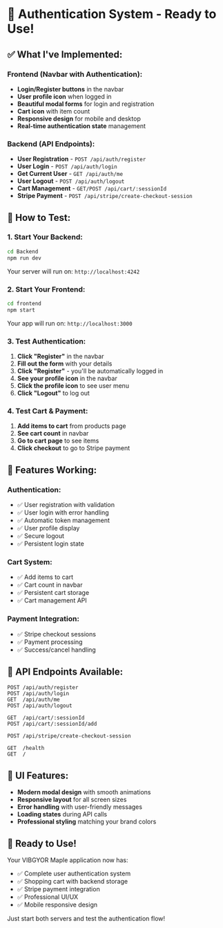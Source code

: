 # 🔐 Authentication System - Ready to Use!

## ✅ **What I've Implemented:**

### **Frontend (Navbar with Authentication):**
- **Login/Register buttons** in the navbar
- **User profile icon** when logged in
- **Beautiful modal forms** for login and registration
- **Cart icon** with item count
- **Responsive design** for mobile and desktop
- **Real-time authentication state** management

### **Backend (API Endpoints):**
- **User Registration** - `POST /api/auth/register`
- **User Login** - `POST /api/auth/login`
- **Get Current User** - `GET /api/auth/me`
- **User Logout** - `POST /api/auth/logout`
- **Cart Management** - `GET/POST /api/cart/:sessionId`
- **Stripe Payment** - `POST /api/stripe/create-checkout-session`

## 🚀 **How to Test:**

### **1. Start Your Backend:**
```bash
cd Backend
npm run dev
```
Your server will run on: `http://localhost:4242`

### **2. Start Your Frontend:**
```bash
cd frontend
npm start
```
Your app will run on: `http://localhost:3000`

### **3. Test Authentication:**
1. **Click "Register"** in the navbar
2. **Fill out the form** with your details
3. **Click "Register"** - you'll be automatically logged in
4. **See your profile icon** in the navbar
5. **Click the profile icon** to see user menu
6. **Click "Logout"** to log out

### **4. Test Cart & Payment:**
1. **Add items to cart** from products page
2. **See cart count** in navbar
3. **Go to cart page** to see items
4. **Click checkout** to go to Stripe payment

## 🎯 **Features Working:**

### **Authentication:**
- ✅ User registration with validation
- ✅ User login with error handling
- ✅ Automatic token management
- ✅ User profile display
- ✅ Secure logout
- ✅ Persistent login state

### **Cart System:**
- ✅ Add items to cart
- ✅ Cart count in navbar
- ✅ Persistent cart storage
- ✅ Cart management API

### **Payment Integration:**
- ✅ Stripe checkout sessions
- ✅ Payment processing
- ✅ Success/cancel handling

## 🔧 **API Endpoints Available:**

```
POST /api/auth/register
POST /api/auth/login
GET  /api/auth/me
POST /api/auth/logout

GET  /api/cart/:sessionId
POST /api/cart/:sessionId/add

POST /api/stripe/create-checkout-session

GET  /health
GET  /
```

## 🎨 **UI Features:**

- **Modern modal design** with smooth animations
- **Responsive layout** for all screen sizes
- **Error handling** with user-friendly messages
- **Loading states** during API calls
- **Professional styling** matching your brand colors

## 🚀 **Ready to Use!**

Your VIBGYOR Maple application now has:
- ✅ Complete user authentication system
- ✅ Shopping cart with backend storage
- ✅ Stripe payment integration
- ✅ Professional UI/UX
- ✅ Mobile responsive design

Just start both servers and test the authentication flow!

